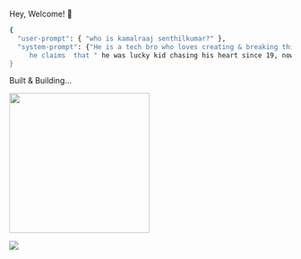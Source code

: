   Hey, Welcome! 👋

 
 <!-- ![The Final](https://github.com/user-attachments/assets/4b537471-965d-47c0-832d-0dc76f3e42f9)   -->



 



```bash
{
  "user-prompt": { "who is kamalraaj senthilkumar?" },
  "system-prompt": {"He is a tech bro who loves creating & breaking things in a silent room—mostly in tech, sometimes beyond, and often a mix of both. 
     he claims  that " he was lucky kid chasing his heart since 19, now exploring and working hard on competence & work ethic. Manifesting magical smiles without waiting for ‘that day’—celebrating the journey."}
}

```

Built & Building...

<img src="https://github.com/user-attachments/assets/48c306ee-51dd-497d-9a07-af957b47525c" width="250"> 

  

 <!-- <img src="https://github.com/user-attachments/assets/382fc4bb-d8c2-4fa7-ae2c-051a2dcefe91" width="160">  
 ![Readme building logos](https://github.com/user-attachments/assets/48c306ee-51dd-497d-9a07-af957b47525c) 
 
 <img src="https://github.com/user-attachments/assets/3a188fae-4f66-4886-97ed-3c00fff67125" width="250">

 -->

 ![](https://github-readme-streak-stats.herokuapp.com/?user=Kamal007OLica&theme=city_dark&hide_border=false)<br/>


 <!-- ![Building Logos](https://github.com/user-attachments/assets/3a188fae-4f66-4886-97ed-3c00fff67125) -->

 <!--![Visitor Count](https://profile-counter.glitch.me/{Kamal007OLica}/count.svg)-->

 <!--[![](https://visitcount.itsvg.in/api?id=Kamal007OLica&icon=2&color=10)](https://visitcount.itsvg.in)  -->


